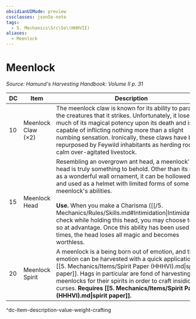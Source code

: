 ```yaml
---
obsidianUIMode: preview
cssclasses: json5e-note
tags:
  - 5. Mechanics\Src\5e\(HHHVII)
aliases:
  - Meenlock
---
```

# Meenlock
*Source: Hamund's Harvesting Handbook: Volume II p. 31* 

| DC | Item | Description | Value | Weight | Crafting |
|----|------|-------------|-------|--------|----------|
| 10 | Meenlock Claw (×2) | The meenlock claw is known for its ability to paralyze the creatures that it strikes. Unfortunately, it loses much of its magical potency upon its death and is capable of inflicting nothing more than a slight numbing sensation. Ironically, these claws have been repurposed by Feywild inhabitants as herding rods to calm over-agitated livestock. | 1 gp | 3 lb | — |
| 15 | Meenlock Head | Resembling an overgrown ant head, a meenlock's head is truly something to behold. Other than its use as a wonderful wall ornament, it can be hollowed out and used as a helmet with limited forms of some of the meenlock's abilities.<br /><br />**Use.** When you make a Charisma ([[/5. Mechanics/Rules/Skills.md#Intimidation\|Intimidation]]) check while holding this head, you may choose to do so at advantage. Once this ability has been used 5 times, the head loses all magic and becomes worthless. | 4 gp | 6 lb | [[5. Mechanics/Items/Tormentors Cap (HHHVII).md\|Tormentor's Cap]] |
| 20 | Meenlock Spirit | A meenlock is a being born out of emotion, and this emotion can be harvested with a quick application of [[5. Mechanics/Items/Spirit Paper (HHHVI).md\|spirit paper]]. Hags in particular are fond of harvesting meenlocks for their spirits in order to craft insidious curses. **Requires [[5. Mechanics/Items/Spirit Paper (HHHVI).md\|spirit paper]].** | 12 gp | 1 lb | [[5. Mechanics/Items/Curse Of Never Ending Fear (HHHVII).md\|Curse of Never-Ending Fear]] |
^dc-item-description-value-weight-crafting
